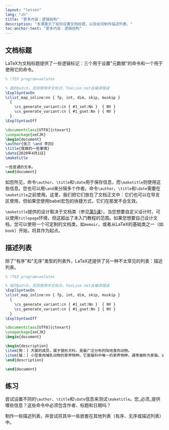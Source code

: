 ```yaml
---
layout: "lesson"
lang: "zh"
title: "更多内容：逻辑结构"
description: "本课展示了如何设置文档标题，以及如何制作描述列表。"
toc-anchor-text: "更多内容：逻辑结构"
---
```


## 文档标题

LaTeX为文档标题提供了一些逻辑标记：三个用于设置"元数据"的命令和一个用于使用它的命令。

```latex
% !TEX program=xelatex

% 临时patch，否则使用中文标点，TexLive.net会编译错误
\ExplSyntaxOn
\clist_map_inline:nn { fp, int, dim, skip, muskip }
  {
    \cs_generate_variant:cn { #1_set:Nn }  { NV }
    \cs_generate_variant:cn { #1_gset:Nn } { NV }
  }
\ExplSyntaxOff

\documentclass[UTF8]{ctexart}
\usepackage{xeCJK}
\begin{document}
\author{张三 \and 李四}
\title{我做的一些事情}
\date{2020年4月1日}
\maketitle

一些普通的文本。
\end{document}
```

如您所见，命令`\author`、`\title`和`\date`用于保存信息，而`\maketitle`则使用这些信息。您也可以用`\and`来分隔多个作者。命令`\author`、`\title`和`\date`需要在`\maketitle`之前使用。这里，我们把它们放在了文档正文中：它们也可以在导言区使用，但如果您使用babel宏包的快捷方式，它们在那里不会生效。

`\maketitle`提供的设计取决于文档类（参见[第5课](lesson-05)）。当您想要自定义设计时，可以使用`titlepage`环境，但这超出了本入门教程的范围。如果您想要自己设计文档，您可以使用一个可定制的文档类，如`memoir`，或者从LaTeX的基础类之一（如`book`）开始，将其作为起点。

## 描述列表

除了"有序"和"无序"类型的列表外，LaTeX还提供了另一种不太常见的列表：描述列表。

```latex
% !TEX program=xelatex

% 临时patch，否则使用中文标点，TexLive.net会编译错误
\ExplSyntaxOn
\clist_map_inline:nn { fp, int, dim, skip, muskip }
  {
    \cs_generate_variant:cn { #1_set:Nn }  { NV }
    \cs_generate_variant:cn { #1_gset:Nn } { NV }
  }
\ExplSyntaxOff

\documentclass[UTF8]{ctexart}
\usepackage{xeCJK}
\begin{document}

\begin{description}
\item[狗：] 犬属的成员，属于狼形犬科，是最广泛分布的陆地食肉动物。
\item[猫：] 小型食肉哺乳动物的家养物种。它是猫科中唯一的家养物种，通常被称为家猫，以区别于该科的野生成员。
\end{description}

\end{document}
```

## 练习

尝试设置不同的`\author`、`\title`和`\date`信息来测试`\maketitle`。您_必须_提供哪些信息？这些命令中必须包含作者、标题和日期吗？

制作一些描述列表，并尝试将其中一些嵌套在其他列表（有序、无序或描述列表）中。
